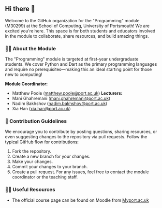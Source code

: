 ## Hi there 👋
Welcome to the GitHub organization for the "Programming" module (M30299) at the School of Computing, University of Portsmouth! We are excited you're here. This space is for both students and educators involved in the module to collaborate, share resources, and build amazing things.

### 🙋‍♀️ About the Module
The "Programming" module is targeted at first-year undergraduate students. We cover Python and Dart as the primary programming languages and require no prerequisites—making this an ideal starting point for those new to computing!

**Module Coordinator:**  
- Matthew Poole (matthew.poole@port.ac.uk)
**Lecturers:**  
- Mani Ghahremani (mani.ghahremani@port.ac.uk)
- Nadim Bakhshov (nadim.bakhshov@port.ac.uk)
- Xia Han (xia.han@port.ac.uk)
### 🌈 Contribution Guidelines
We encourage you to contribute by posting questions, sharing resources, or even suggesting changes to the repository via pull requests. Follow the typical GitHub flow for contributions:
1. Fork the repository.
2. Create a new branch for your changes.
3. Make your changes.
4. Commit your changes to your branch.
5. Create a pull request.
For any issues, feel free to contact the module coordinator or the teaching staff.
### 👩‍💻 Useful Resources
- The official course page can be found on Moodle from [Myport.ac.uk](https://myport.port.ac.uk)
